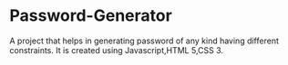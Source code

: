 # Password-Generator
A project that helps in generating  password of any kind having different constraints. 
It is created using Javascript,HTML 5,CSS 3.
